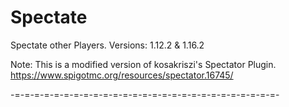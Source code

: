 # Spectate
Spectate other Players. 
Versions: 1.12.2 & 1.16.2

Note: This is a modified version of kosakriszi's Spectator Plugin. https://www.spigotmc.org/resources/spectator.16745/

-=-=-=-=-=-=-=-=-=-=-=-=-=-=-=-=-=-=-=-=-=-=-=-=-=-=-=-
